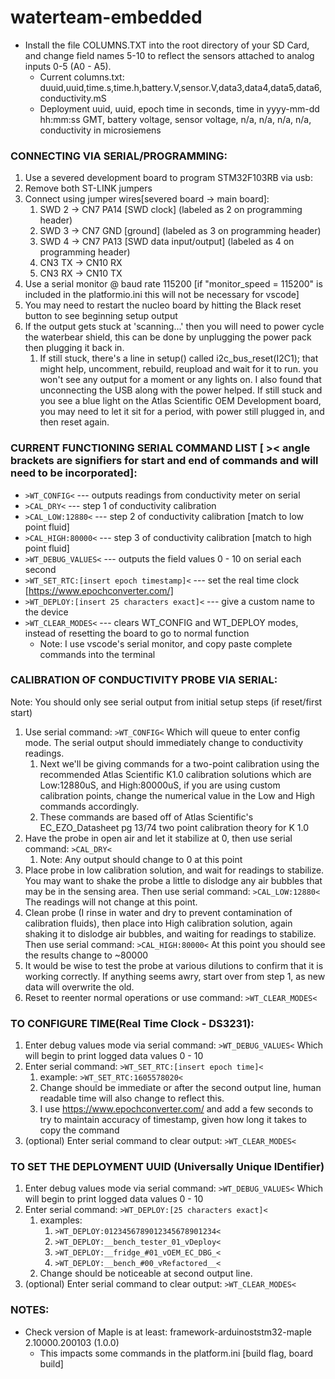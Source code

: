 # waterteam-embedded
- Install the file COLUMNS.TXT into the root directory of your SD Card, and change field names 5-10 to reflect the sensors attached to analog inputs 0-5 (A0 - A5).
  - Current columns.txt: duuid,uuid,time.s,time.h,battery.V,sensor.V,data3,data4,data5,data6,conductivity.mS
  - Deployment uuid, uuid, epoch time in seconds, time in yyyy-mm-dd hh:mm:ss GMT, battery voltage, sensor voltage, n/a, n/a, n/a, n/a, conductivity in microsiemens

### CONNECTING VIA SERIAL/PROGRAMMING:
1. Use a severed development board to program STM32F103RB via usb:
2. Remove both ST-LINK jumpers
3. Connect using jumper wires[severed board -> main board]:
	1. SWD 2 -> CN7 PA14 [SWD clock] (labeled as 2 on programming header)
	2. SWD 3 -> CN7 GND [ground] (labeled as 3 on programming header)
	3. SWD 4 -> CN7 PA13 [SWD data input/output] (labeled as 4 on programming header)
	4. CN3 TX -> CN10 RX
	5. CN3 RX -> CN10 TX
4. Use a serial monitor @ baud rate 115200 [if "monitor_speed = 115200" is included in the platformio.ini this will not be necessary for vscode]
5. You may need to restart the nucleo board by hitting the Black reset button to see beginning setup output
6. If the output gets stuck at 'scanning...' then you will need to power cycle the waterbear shield, this can be done by unplugging the power pack then plugging it back in.
	1. If still stuck, there's a line in setup() called i2c_bus_reset(I2C1); that might help, uncomment, rebuild, reupload and wait for it to run. you won't see any output for a moment or any lights on. I also found that unconnecting the USB along with the power helped. If still stuck and you see a blue light on the Atlas Scientific OEM Development board, you may need to let it sit for a period, with power still plugged in, and then reset again.

### CURRENT FUNCTIONING SERIAL COMMAND LIST [ >< angle brackets are signifiers for start and end of commands and will need to be incorporated]:
- `>WT_CONFIG<`							--- outputs readings from conductivity meter on serial
- `>CAL_DRY<`							--- step 1 of conductivity calibration
- `>CAL_LOW:12880<`						--- step 2 of conductivity calibration [match to low point fluid]
- `>CAL_HIGH:80000<`						--- step 3 of conductivity calibration [match to high point fluid]
- `>WT_DEBUG_VALUES<`						--- outputs the field values 0 - 10 on serial each second
- `>WT_SET_RTC:[insert epoch timestamp]<`			--- set the real time clock [https://www.epochconverter.com/]
- `>WT_DEPLOY:[insert 25 characters exact]<`			--- give a custom name to the device
- `>WT_CLEAR_MODES<`						--- clears WT_CONFIG and WT_DEPLOY modes, instead of resetting the board to go to normal function
  - Note: I use vscode's serial monitor, and copy paste complete commands into the terminal

### CALIBRATION OF CONDUCTIVITY PROBE VIA SERIAL:
Note: You should only see serial output from initial setup steps (if reset/first start)
1. Use serial command: `>WT_CONFIG<` Which will queue to enter config mode. The serial output should immediately change to conductivity readings.
	1. Next we'll be giving commands for a two-point calibration using the recommended Atlas Scientific K1.0 calibration solutions which are Low:12880uS, and High:80000uS, if you are using custom calibration points, change the numerical value in the Low and High commands accordingly.
	2. These commands are based off of Atlas Scientific's EC_EZO_Datasheet pg 13/74 two point calibration theory for K 1.0
2. Have the probe in open air and let it stabilize at 0, then use serial command: `>CAL_DRY<`
	1. Note: Any output should change to 0 at this point
3. Place probe in low calibration solution, and wait for readings to stabilize. You may want to shake the probe a little to dislodge any air bubbles that may be in the sensing area. Then use serial command: `>CAL_LOW:12880<` The readings will not change at this point.
4. Clean probe (I rinse in water and dry to prevent contamination of calibration fluids), then place into High calibration solution, again shaking it to dislodge air bubbles, and waiting for readings to stabilize. Then use serial command: `>CAL_HIGH:80000<` At this point you should see the results change to ~80000
5. It would be wise to test the probe at various dilutions to confirm that it is working correctly. If anything seems awry, start over from step 1, as new data will overwrite the old.
6. Reset to reenter normal operations or use command: `>WT_CLEAR_MODES<`

### TO CONFIGURE TIME(Real Time Clock - DS3231):
1. Enter debug values mode via serial command: `>WT_DEBUG_VALUES<` Which will begin to print logged data values 0 - 10
2. Enter serial command: `>WT_SET_RTC:[insert epoch time]<`
	1. example: `>WT_SET_RTC:1605578020<`
	2. Change should be immediate or after the second output line, human readable time will also change to reflect this.
	3. I use https://www.epochconverter.com/ and add a few seconds to try to maintain accuracy of timestamp, given how long it takes to copy the command
3. (optional) Enter serial command to clear output: `>WT_CLEAR_MODES<`

### TO SET THE DEPLOYMENT UUID (Universally Unique IDentifier)
1. Enter debug values mode via serial command: `>WT_DEBUG_VALUES<` Which will begin to print logged data values 0 - 10
2. Enter serial command: `>WT_DEPLOY:[25 characters exact]<`
	1. examples:
		1. `>WT_DEPLOY:0123456789012345678901234<`
		2. `>WT_DEPLOY:__bench_tester_01_vDeploy<`
		3. `>WT_DEPLOY:__fridge_#01_vOEM_EC_DBG_<`
		4. `>WT_DEPLOY:__bench_#00_vRefactored__<`
	2. Change should be noticeable at second output line.
3. (optional) Enter serial command to clear output: `>WT_CLEAR_MODES<`

### NOTES:
- Check version of Maple is at least: framework-arduinoststm32-maple 2.10000.200103 (1.0.0)
	- This impacts some commands in the platform.ini [build flag, board build]
